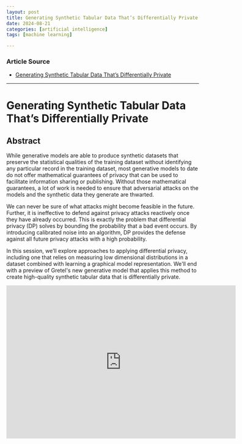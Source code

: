 ```yaml
---
layout: post
title: Generating Synthetic Tabular Data That’s Differentially Private
date: 2024-08-21
categories: [artificial intelligence]
tags: [machine learning]

---
```


### Article Source


* [Generating Synthetic Tabular Data That’s Differentially Private](https://www.youtube.com/watch?v=DDZsfraageM)

---



# Generating Synthetic Tabular Data That’s Differentially Private

## Abstract

While generative models are able to produce synthetic datasets that preserve the statistical qualities of the training dataset without identifying any particular record in the training dataset, most generative models to date do not offer mathematical guarantees of privacy that can be used to facilitate information sharing or publishing. Without those mathematical guarantees, a lot of work is needed to ensure that adversarial attacks on the models and the synthetic data they generate are thwarted. 

We can never be sure of what attacks might become feasible in the future. Further, it is ineffective to defend against privacy attacks reactively once they have already occurred. This is exactly the problem that  differential privacy (DP) solves by bounding the probability that a bad event occurs. By introducing calibrated noise into an algorithm, DP provides the defense against all future privacy attacks with a high probability. 

In this session, we’ll explore approaches to applying differential privacy, including one that relies on measuring low dimensional distributions in a dataset combined with learning a graphical model representation. We'll end with a preview of Gretel's new generative model that applies this method to create high-quality synthetic tabular data that is differentially private. 


<iframe width="600" height="400" src="https://www.youtube.com/embed/DDZsfraageM?si=UlDrWhNrKS3JHz91" title="YouTube video player" frameborder="0" allow="accelerometer; autoplay; clipboard-write; encrypted-media; gyroscope; picture-in-picture; web-share" referrerpolicy="strict-origin-when-cross-origin" allowfullscreen></iframe>